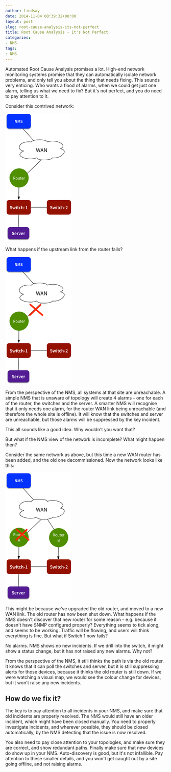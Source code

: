 ```yaml
---
author: lindsay
date: 2014-11-04 00:39:32+00:00
layout: post
slug: root-cause-analysis-its-not-perfect
title: Root Cause Analysis - It's Not Perfect
categories:
- NMS
tags:
- NMS
---
```


Automated Root Cause Analysis promises a lot. High-end network monitoring systems promise that they can automatically isolate network problems, and only tell you about the thing that needs fixing. This sounds very enticing. Who wants a flood of alarms, when we could get just one alarm, telling us what we need to fix? But it's not perfect, and you do need to pay attention to it.

Consider this contrived network:

![RCA Example](/assets/2014/11/RCA-Example.png)

What happens if the upstream link from the router fails?

![RCA Link Down](/assets/2014/11/RCA-Link-Down.png)

From the perspective of the NMS, all systems at that site are unreachable. A simple NMS that is unaware of topology will create 4 alarms - one for each of the router, the switches and the server. A smarter NMS will recognise that it only needs one alarm, for the router WAN link being unreachable (and therefore the whole site is offline). It will know that the switches and server are unreachable, but those alarms will be suppressed by the key incident.

This all sounds like a good idea. Why wouldn't you want that?

But what if the NMS view of the network is incomplete? What might happen then?

Consider the same network as above, but this time a new WAN router has been added, and the old one decommissioned. Now the network looks like this:

![RCA Dual Router](/assets/2014/11/RCA-Dual-Router1.png)

This might be because we've upgraded the old router, and moved to a new WAN link. The old router has now been shut down. What happens if the NMS doesn't discover that new router for some reason - e.g. because it doesn't have SNMP configured properly? Everything seems to tick along, and seems to be working. Traffic will be flowing, and users will think everything is fine. But what if Switch 1 now fails?

No alarms. NMS shows no new incidents. If we drill into the switch, it might show a status change, but it has not raised any new alarms. Why not?

From the perspective of the NMS, it still thinks the path is via the old router. It knows that it can poll the switches and server, but it is still suppressing alerts for those devices, because it thinks the old router is still down. If we were watching a visual map, we would see the colour change for devices, but it won't raise any new incidents.

## How do we fix it?

The key is to pay attention to all incidents in your NMS, and make sure that old incidents are properly resolved. The NMS would still have an older incident, which might have been closed manually. You need to properly investigate incidents, and wherever possible, they should be closed automatically, by the NMS detecting that the issue is now resolved.

You also need to pay close attention to your topologies, and make sure they are correct, and show redundant paths. Finally make sure that new devices do show up in your NMS. Auto-discovery is good, but it's not infallible. Pay attention to these smaller details, and you won't get caught out by a site going offline, and not raising alarms.
